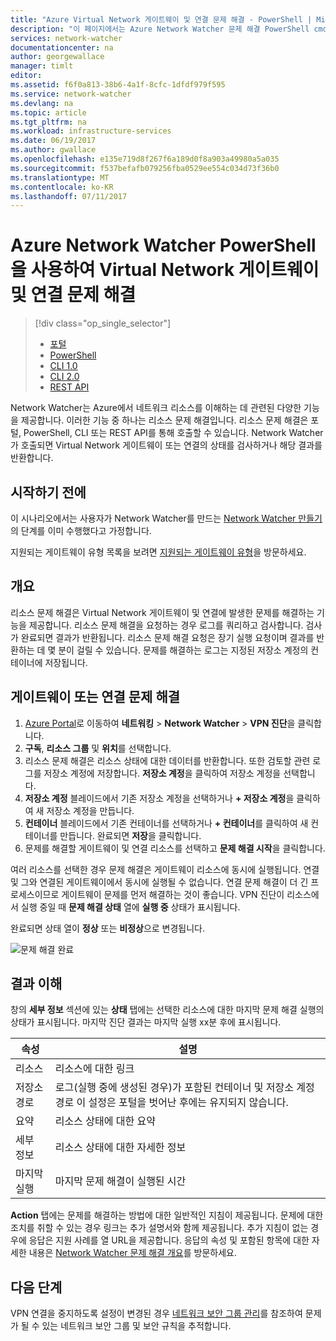 ```yaml
---
title: "Azure Virtual Network 게이트웨이 및 연결 문제 해결 - PowerShell | Microsoft Docs"
description: "이 페이지에서는 Azure Network Watcher 문제 해결 PowerShell cmdlet을 사용하는 방법을 설명합니다."
services: network-watcher
documentationcenter: na
author: georgewallace
manager: timlt
editor: 
ms.assetid: f6f0a813-38b6-4a1f-8cfc-1dfdf979f595
ms.service: network-watcher
ms.devlang: na
ms.topic: article
ms.tgt_pltfrm: na
ms.workload: infrastructure-services
ms.date: 06/19/2017
ms.author: gwallace
ms.openlocfilehash: e135e719d8f267f6a189d0f8a903a49980a5a035
ms.sourcegitcommit: f537befafb079256fba0529ee554c034d73f36b0
ms.translationtype: MT
ms.contentlocale: ko-KR
ms.lasthandoff: 07/11/2017
---
```

# <a name="troubleshoot-virtual-network-gateway-and-connections-using-azure-network-watcher-powershell"></a>Azure Network Watcher PowerShell을 사용하여 Virtual Network 게이트웨이 및 연결 문제 해결

> [!div class="op_single_selector"]
> - [포털](network-watcher-troubleshoot-manage-portal.md)
> - [PowerShell](network-watcher-troubleshoot-manage-powershell.md)
> - [CLI 1.0](network-watcher-troubleshoot-manage-cli-nodejs.md)
> - [CLI 2.0](network-watcher-troubleshoot-manage-cli.md)
> - [REST API](network-watcher-troubleshoot-manage-rest.md)

Network Watcher는 Azure에서 네트워크 리소스를 이해하는 데 관련된 다양한 기능을 제공합니다. 이러한 기능 중 하나는 리소스 문제 해결입니다. 리소스 문제 해결은 포털, PowerShell, CLI 또는 REST API를 통해 호출할 수 있습니다. Network Watcher가 호출되면 Virtual Network 게이트웨이 또는 연결의 상태를 검사하거나 해당 결과를 반환합니다.

## <a name="before-you-begin"></a>시작하기 전에

이 시나리오에서는 사용자가 Network Watcher를 만드는 [Network Watcher 만들기](network-watcher-create.md)의 단계를 이미 수행했다고 가정합니다.

지원되는 게이트웨이 유형 목록을 보려면 [지원되는 게이트웨이 유형](network-watcher-troubleshoot-overview.md#supported-gateway-types)을 방문하세요.

## <a name="overview"></a>개요

리소스 문제 해결은 Virtual Network 게이트웨이 및 연결에 발생한 문제를 해결하는 기능을 제공합니다. 리소스 문제 해결을 요청하는 경우 로그를 쿼리하고 검사합니다. 검사가 완료되면 결과가 반환됩니다. 리소스 문제 해결 요청은 장기 실행 요청이며 결과를 반환하는 데 몇 분이 걸릴 수 있습니다. 문제를 해결하는 로그는 지정된 저장소 계정의 컨테이너에 저장됩니다.

## <a name="troubleshoot-a-gateway-or-connection"></a>게이트웨이 또는 연결 문제 해결

1. [Azure Portal](https://portal.azure.com)로 이동하여 **네트워킹** > **Network Watcher** > **VPN 진단**을 클릭합니다.
2. **구독**, **리소스 그룹** 및 **위치**를 선택합니다.
3. 리소스 문제 해결은 리소스 상태에 대한 데이터를 반환합니다. 또한 검토할 관련 로그를 저장소 계정에 저장합니다. **저장소 계정**을 클릭하여 저장소 계정을 선택합니다.
4. **저장소 계정** 블레이드에서 기존 저장소 계정을 선택하거나 **+ 저장소 계정**을 클릭하여 새 저장소 계정을 만듭니다.
5. **컨테이너** 블레이드에서 기존 컨테이너를 선택하거나 **+ 컨테이너**를 클릭하여 새 컨테이너를 만듭니다. 완료되면 **저장**을 클릭합니다.
6. 문제를 해결할 게이트웨이 및 연결 리소스를 선택하고 **문제 해결 시작**을 클릭합니다.

여러 리소스를 선택한 경우 문제 해결은 게이트웨이 리소스에 동시에 실행됩니다. 연결 및 그와 연결된 게이트웨이에서 동시에 실행될 수 없습니다. 연결 문제 해결이 더 긴 프로세스이므로 게이트웨이 문제를 먼저 해결하는 것이 좋습니다. VPN 진단이 리소스에서 실행 중일 때 **문제 해결 상태** 열에 **실행 중** 상태가 표시됩니다.

완료되면 상태 열이 **정상** 또는 **비정상**으로 변경됩니다.

![문제 해결 완료][2]

## <a name="understanding-the-results"></a>결과 이해

창의 **세부 정보** 섹션에 있는 **상태** 탭에는 선택한 리소스에 대한 마지막 문제 해결 실행의 상태가 표시됩니다. 마지막 진단 결과는 마지막 실행 xx분 후에 표시됩니다.

|속성  |설명  |
|---------|---------|
|리소스     | 리소스에 대한 링크        |
|저장소 경로     |  로그(실행 중에 생성된 경우)가 포함된 컨테이너 및 저장소 계정 경로 이 설정은 포털을 벗어난 후에는 유지되지 않습니다.        |
|요약     | 리소스 상태에 대한 요약        |
|세부 정보     | 리소스 상태에 대한 자세한 정보        |
|마지막 실행     | 마지막 문제 해결이 실행된 시간        |


**Action** 탭에는 문제를 해결하는 방법에 대한 일반적인 지침이 제공됩니다. 문제에 대한 조치를 취할 수 있는 경우 링크는 추가 설명서와 함께 제공됩니다. 추가 지침이 없는 경우에 응답은 지원 사례를 열 URL을 제공합니다.  응답의 속성 및 포함된 항목에 대한 자세한 내용은 [Network Watcher 문제 해결 개요](network-watcher-troubleshoot-overview.md)를 방문하세요.


## <a name="next-steps"></a>다음 단계

VPN 연결을 중지하도록 설정이 변경된 경우 [네트워크 보안 그룹 관리](../virtual-network/virtual-network-manage-nsg-arm-portal.md)를 참조하여 문제가 될 수 있는 네트워크 보안 그룹 및 보안 규칙을 추적합니다.


[2]: ./media/network-watcher-troubleshoot-manage-portal/2.png
